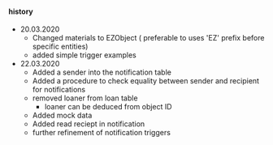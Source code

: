 #### history
* 20.03.2020
  * Changed materials to EZObject ( preferable to uses 'EZ' prefix before specific entities)
  * added simple trigger examples
* 22.03.2020
  * Added a sender into the notification table 
  * Added a procedure to check equality between sender and recipient for notifications
  * removed loaner from loan table
    * loaner can be deduced from object ID
  * Added mock data
  * Added read reciept in notification
  * further refinement of notification triggers